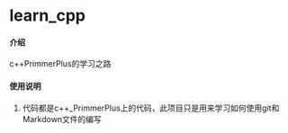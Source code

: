 # learn_cpp

#### 介绍
c++PrimmerPlus的学习之路

#### 使用说明

1.  代码都是c++_PrimmerPlus上的代码，此项目只是用来学习如何使用git和Markdown文件的编写


